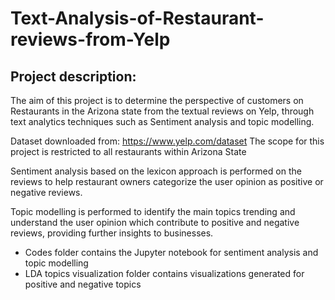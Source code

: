 # Text-Analysis-of-Restaurant-reviews-from-Yelp
## Project description:
The aim of this project is to determine the perspective of customers on Restaurants in the Arizona state from the textual reviews on Yelp, through text analytics techniques such as Sentiment analysis and topic modelling.

Dataset downloaded from: https://www.yelp.com/dataset
The scope for this project is restricted to all restaurants within Arizona State

Sentiment analysis based on the lexicon approach is performed on the reviews to help restaurant owners categorize the user opinion as positive or negative reviews. 

Topic modelling is performed to identify the main topics trending and understand the user opinion which contribute to positive and negative reviews, providing further insights to businesses.

- Codes folder contains the Jupyter notebook for sentiment analysis and topic modelling
- LDA topics visualization folder contains visualizations generated for positive and negative topics
